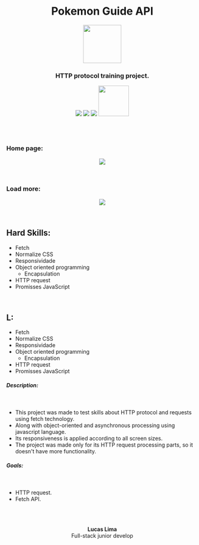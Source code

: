 <h1 align="center">Pokemon Guide API</h1>

<p align="center">
    <img src="https://user-images.githubusercontent.com/99892157/166393950-a249134d-a59c-4fd7-b9fa-d14d8a0455b9.svg" width="100px"/>
</p>
<h3 align="center">HTTP protocol training project.</h3>
<p align="center">
  <img src="https://img.shields.io/badge/Status-Concluded-green"/>
  <img src="https://img.shields.io/github/issues/LucasLima004/Pokemon_Guide"/>
  <img src="https://img.shields.io/github/license/LucasLima004/Pokemon_Guide"/>
  <a target="_blank" href="https://api.whatsapp.com/send?phone=5581992160054&text=Ol%C3%A1%2C%20estou%20interessado(a)%20nos%20seus%20servi%C3%A7os.">
     <img src="https://img.shields.io/badge/WhatsApp-25D366?style=for-the-badge&logo=whatsapp&logoColor=white" width="80px"/>
  </a>
</p>
<br>
<br>
<h3>Home page:</h3>
  <p align="center">
    <img src="https://user-images.githubusercontent.com/99892157/185158353-c46edfab-e658-4dba-8506-486463808c24.png"/>
  </p>
<br>
<h3>Load more:</h3>
  <p align="center">
    <img src="https://user-images.githubusercontent.com/99892157/185158509-c043eb0c-68e8-42c3-9ce8-23834f591937.png"/>
  </p>
<br>
<h2>Hard Skills:</h2>
<ul>
  <li>Fetch</li>
  <li>Normalize CSS</li>
  <li>Responsividade</li>
  <li>
    Object oriented programming
    <ul>
        <li>Encapsulation</li>
    </ul>
  </li>
  <li>HTTP request</li>
  <li>Promisses JavaScript</li>
</ul>

<br>
<h2>L:</h2>
<ul>
  <li>Fetch</li>
  <li>Normalize CSS</li>
  <li>Responsividade</li>
  <li>
    Object oriented programming
    <ul>
        <li>Encapsulation</li>
    </ul>
  </li>
  <li>HTTP request</li>
  <li>Promisses JavaScript</li>
</ul>


<h5>Description:</h5><br>
<ul>
  <li>
    This project was made to test skills about HTTP protocol and requests using fetch technology.
  </li>
  <li>
    Along with object-oriented and asynchronous processing using javascript language.
  </li>
  <li>
    Its responsiveness is applied according to all screen sizes.
  </li>
  <li>
    The project was made only for its HTTP request processing parts, so it doesn't have more functionality.
  </li>
</ul>

<h5>Goals:</h5><br>
<ul>
  <li>
    HTTP request.
  </li>
  <li>
    Fetch API.
  </li>
</ul>


<br>
<br>

<p align="center">
  <b>Lucas Lima</b>
            <br>
Full-stack junior develop

</p>
